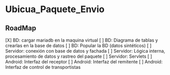 # Ubicua_Paquete_Envio


## RoadMap

[X] BD: cargar mariadb en la maquina virtual
[ ] BD: Diagrama de tablas y crearlas en la base de datos
[ ] BD: Popular la BD (datos sintéticos)
[ ] Servidor: conexión con base de datos y fachada
[ ] Servidor: Lógica interna, procesamiento de datos y rastreo del paquete
[ ] Servidor: Servlets
[ ] Android: Interfaz del receptor
[ ] Android: Interfaz del remitente
[ ] Android: Interfaz de control de transportistas
